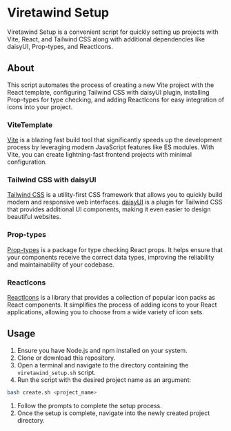 # Viretawind Setup

Viretawind Setup is a convenient script for quickly setting up projects with Vite, React, and Tailwind CSS along with additional dependencies like daisyUI, Prop-types, and ReactIcons.

## About

This script automates the process of creating a new Vite project with the React template, configuring Tailwind CSS with daisyUI plugin, installing Prop-types for type checking, and adding ReactIcons for easy integration of icons into your project.

### ViteTemplate

[Vite](https://vitejs.dev/) is a blazing fast build tool that significantly speeds up the development process by leveraging modern JavaScript features like ES modules. With Vite, you can create lightning-fast frontend projects with minimal configuration.

### Tailwind CSS with daisyUI

[Tailwind CSS](https://tailwindcss.com/) is a utility-first CSS framework that allows you to quickly build modern and responsive web interfaces. [daisyUI](https://daisyui.com/) is a plugin for Tailwind CSS that provides additional UI components, making it even easier to design beautiful websites.

### Prop-types

[Prop-types](https://www.npmjs.com/package/prop-types) is a package for type checking React props. It helps ensure that your components receive the correct data types, improving the reliability and maintainability of your codebase.

### ReactIcons

[ReactIcons](https://react-icons.github.io/react-icons/) is a library that provides a collection of popular icon packs as React components. It simplifies the process of adding icons to your React applications, allowing you to choose from a wide variety of icon sets.

## Usage

1. Ensure you have Node.js and npm installed on your system.
2. Clone or download this repository.
3. Open a terminal and navigate to the directory containing the `viretawind_setup.sh` script.
4. Run the script with the desired project name as an argument:

```bash
bash create.sh <project_name>
```

1. Follow the prompts to complete the setup process.
2. Once the setup is complete, navigate into the newly created project directory.
